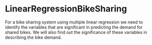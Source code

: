 # LinearRegressionBikeSharing
For a bike sharing system using multiple linear regression we need to identify the variables that are significant in predicting the demand for shared bikes. We will also find out the significance of these variables in describing the bike demand.
